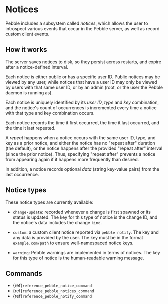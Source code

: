 # Notices

Pebble includes a subsystem called *notices*, which allows the user to introspect various events that occur in the Pebble server, as well as record custom client events.

## How it works

The server saves notices to disk, so they persist across restarts, and expire after a notice-defined interval.

Each notice is either public or has a specific user ID. Public notices may be viewed by any user, while notices that have a user ID may only be viewed by users with that same user ID, or by an admin (root, or the user the Pebble daemon is running as).

Each notice is uniquely identified by its *user ID*, *type* and *key* combination, and the notice's count of occurrences is incremented every time a notice with that type and key combination occurs.

Each notice records the time it first occurred, the time it last occurred, and the time it last repeated.

A *repeat* happens when a notice occurs with the same user ID, type, and key as a prior notice, and either the notice has no "repeat after" duration (the default), or the notice happens after the provided "repeat after" interval (since the prior notice). Thus, specifying "repeat after" prevents a notice from appearing again if it happens more frequently than desired.

In addition, a notice records optional *data* (string key-value pairs) from the last occurrence.

## Notice types

These notice types are currently available:

* `change-update`: recorded whenever a change is first spawned or its status is updated. The key for this type of notice is the change ID, and the notice's data includes the change `kind`.

* `custom`: a custom client notice reported via `pebble notify`. The key and any data is provided by the user. The key must be in the format `example.com/path` to ensure well-namespaced notice keys.

* `warning`: Pebble warnings are implemented in terms of notices. The key for this type of notice is the human-readable warning message.

## Commands

- {ref}`reference_pebble_notice_command`
- {ref}`reference_pebble_notices_command`
- {ref}`reference_pebble_notify_command`

